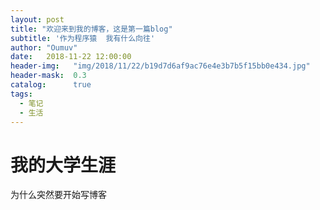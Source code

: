 ```yaml
---
layout: post
title: "欢迎来到我的博客，这是第一篇blog"
subtitle: '作为程序猿  我有什么向往'
author: "Oumuv"
date:   2018-11-22 12:00:00
header-img:   "img/2018/11/22/b19d7d6af9ac76e4e3b7b5f15bb0e434.jpg"
header-mask:  0.3
catalog:      true
tags:
  - 笔记
  - 生活
---
```


# 我的大学生涯
为什么突然要开始写博客